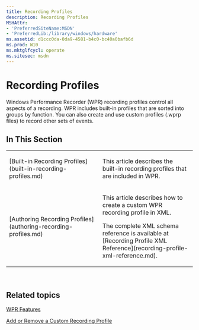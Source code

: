 ```yaml
---
title: Recording Profiles
description: Recording Profiles
MSHAttr:
- 'PreferredSiteName:MSDN'
- 'PreferredLib:/library/windows/hardware'
ms.assetid: d1ccc0da-0da9-4581-b4c0-bc40a0bafb6d
ms.prod: W10
ms.mktglfcycl: operate
ms.sitesec: msdn
---
```


# Recording Profiles


Windows Performance Recorder (WPR) recording profiles control all aspects of a recording. WPR includes built-in profiles that are sorted into groups by function. You can also create and use custom profiles (.wprp files) to record other sets of events.

## In This Section


<table>
<colgroup>
<col width="50%" />
<col width="50%" />
</colgroup>
<tbody>
<tr class="odd">
<td><p>[Built-in Recording Profiles](built-in-recording-profiles.md)</p></td>
<td><p>This article describes the built-in recording profiles that are included in WPR.</p></td>
</tr>
<tr class="even">
<td><p>[Authoring Recording Profiles](authoring-recording-profiles.md)</p></td>
<td><p>This article describes how to create a custom WPR recording profile in XML.</p>
<p>The complete XML schema reference is available at [Recording Profile XML Reference](recording-profile-xml-reference.md).</p></td>
</tr>
</tbody>
</table>

 

## Related topics


[WPR Features](wpr-features.md)

[Add or Remove a Custom Recording Profile](add-or-remove-a-custom-recording-profile.md)

 

 







